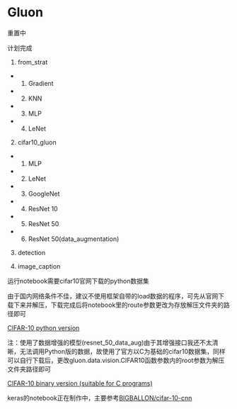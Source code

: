 # Gluon

重置中

计划完成
1. from_strat
- 1. Gradient
- 2. KNN
- 3. MLP
- 4. LeNet

2. cifar10_gluon
- 1. MLP
- 2. LeNet
- 3. GoogleNet
- 4. ResNet 10
- 5. ResNet 50
- 6. ResNet 50(data_augmentation)

3. detection

4. image_caption

运行notebook需要cifar10官网下载的python数据集

由于国内网络条件不佳，建议不使用框架自带的load数据的程序，可先从官网下载下来并解压，下载完成后将notebook里的route参数更改为存放解压文件夹的路径即可

[CIFAR-10 python version](http://www.cs.toronto.edu/~kriz/cifar-10-python.tar.gz)

注：使用了数据增强的模型(resnet_50_data_aug)由于其增强接口我还不太清晰，无法调用Python版的数据，故使用了官方以C为基础的cifar10数据集，同样可以自行下载后，更改gluon.data.vision.CIFAR10函数参数内的root参数为解压文件夹路径即可

[CIFAR-10 binary version (suitable for C programs)](http://www.cs.toronto.edu/~kriz/cifar-10-binary.tar.gz)

keras的notebook正在制作中，主要参考[BIGBALLON/cifar-10-cnn][1]

 [1]: https://github.com/BIGBALLON/cifar-10-cnn
